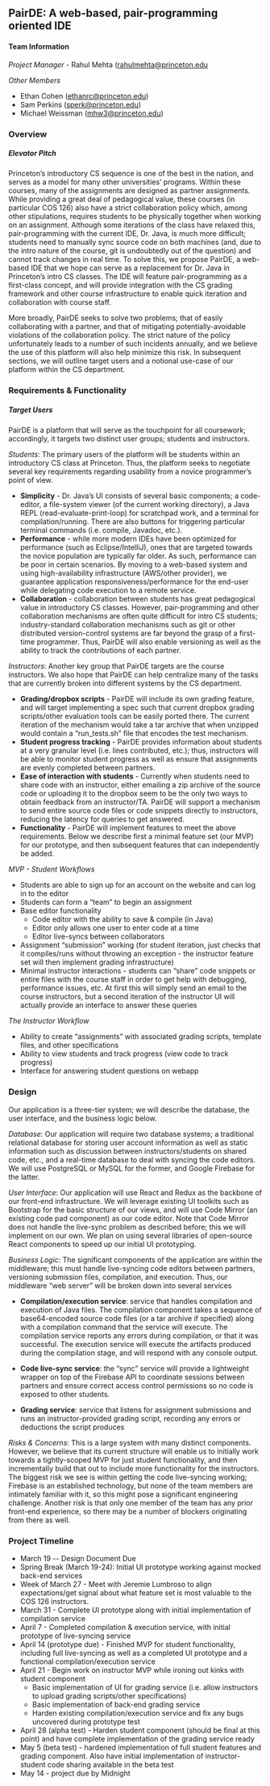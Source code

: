 ## PairDE: A web-based, pair-programming oriented IDE

#### Team Information

*Project Manager* - Rahul Mehta ([rahulmehta@princeton.edu](mailto:rahulmehta@princeton.edu)

*Other Members*
* Ethan Cohen ([ethanrc@princeton.edu](mailto:ethanrc@princeton.edu))
* Sam Perkins ([sperk@princeton.edu](mailto:sperk@princeton.edu))
* Michael Weissman ([mhw3@princeton.edu](mailto:mhw3@princeton.edu))


### Overview

##### Elevator Pitch 
Princeton’s introductory CS sequence is one of the best in the nation, and serves as a model for many other universities’ programs. Within these courses, many of the assignments are designed as partner assignments. While providing a great deal of pedagogical value, these courses (in particular COS 126) also have a strict collaboration policy which, among other stipulations, requires students to be physically together when working on an assignment. Although some iterations of the class have relaxed this, pair-programming with the current IDE, Dr. Java, is much more difficult; students need to manually sync source code on both machines (and, due to the intro nature of the course, git is undoubtedly out of the question) and cannot track changes in real time. To solve this, we propose PairDE, a web-based IDE that we hope can serve as a replacement for Dr. Java in Princeton’s intro CS classes. The IDE will feature pair-programming as a first-class concept, and will provide integration with the CS grading framework and other course infrastructure to enable quick iteration and collaboration with course staff.

More broadly, PairDE seeks to solve two problems; that of easily collaborating with a partner, and that of mitigating potentially-avoidable violations of the collaboration policy. The strict nature of the policy unfortunately leads to a number of such incidents annually, and we believe the use of this platform will also help minimize this risk. In subsequent sections, we will outline target users and a notional use-case of our platform within the CS department.


### Requirements & Functionality
##### Target Users
PairDE is a platform that will serve as the touchpoint for all coursework; accordingly, it targets two distinct user groups; students and instructors.

*Students*: The primary users of the platform will be students within an introductory CS class at Princeton. Thus, the platform seeks to negotiate several key requirements regarding usability from a novice programmer’s point of view.
* **Simplicity** - Dr. Java’s UI consists of several basic components; a code-editor, a file-system viewer (of the current working directory), a Java REPL (read-evaluate-print-loop) for scratchpad work, and a terminal for compilation/running. There are also buttons for triggering particular terminal commands (i.e. compile, Javadoc, etc.).
* **Performance** - while more modern IDEs have been optimized for performance (such as Eclipse/IntelliJ), ones that are targeted towards the novice population are typically far older. As such, performance can be poor in certain scenarios. By moving to a web-based system and using high-availability infrastructure (AWS/other provider), we guarantee application responsiveness/performance for the end-user while delegating code execution to a remote service.
* **Collaboration** - collaboration between students has great pedagogical value in introductory CS classes. However, pair-programming and other collaboration mechanisms are often quite difficult for intro CS students; industry-standard collaboration mechanisms such as git or other distributed version-control systems are far beyond the grasp of a first-time programmer. Thus, PairDE will also enable versioning as well as the ability to track the contributions of each partner.

*Instructors*: Another key group that PairDE targets are the course instructors. We also hope that PairDE can help centralize many of the tasks that are currently broken into different systems by the CS department.
* **Grading/dropbox scripts** - PairDE will include its own grading feature, and will target implementing a spec such that current dropbox grading scripts/other evaluation tools can be easily ported there. The current iteration of the mechanism would take a tar archive that when unzipped would contain a “run_tests.sh” file that encodes the test mechanism.
* **Student progress tracking** - PairDE provides information about students at a very granular level (i.e. lines contributed, etc.); thus, instructors will be able to monitor student progress as well as ensure that assignments are evenly completed between partners.
* **Ease of interaction with students** - Currently when students need to share code with an instructor, either emailing a zip archive of the source code or uploading it to the dropbox seem to be the only two ways to obtain feedback from an instructor/TA. PairDE will support a mechanism to send entire source code files or code snippets directly to instructors, reducing the latency for queries to get answered.
* **Functionality** - PairDE will implement features to meet the above requirements. Below we describe first a minimal feature set (our MVP) for our prototype, and then subsequent features that can independently be added.

*MVP - Student Workflows*
* Students are able to sign up for an account on the website and can log in to the editor
* Students can form a “team” to begin an assignment
* Base editor functionality
	* Code editor with the ability to save & compile (in Java)
    * Editor only allows one user to enter code at a time
    * Editor live-syncs between collaborators
* Assignment “submission” working (for student iteration, just checks that it compiles/runs without throwing an exception - the instructor feature set will then implement grading infrastructure)
* Minimal instructor interactions - students can “share” code snippets or entire files with the course staff in order to get help with debugging, performance issues, etc. At first this will simply send an email to the course instructors, but a second iteration of the instructor UI will actually provide an interface to answer these queries


*The Instructor Workflow*
* Ability to create “assignments” with associated grading scripts, template files, and other specifications
* Ability to view students and track progress (view code to track progress)
* Interface for answering student questions on webapp

### Design

Our application is a three-tier system; we will describe the database, the user interface, and the business logic below.

*Database*: Our application will require two database systems; a traditional relational database for storing user account information as well as static information such as discussion between instructors/students on shared code, etc., and a real-time database to deal with syncing the code editors. We will use PostgreSQL or MySQL for the former, and Google Firebase for the latter.

*User Interface*: Our application will use React and Redux as the backbone of our front-end infrastructure. We will leverage existing UI toolkits such as Bootstrap for the basic structure of our views, and will use Code Mirror (an existing code pad component) as our code editor. Note that Code Mirror does not handle the live-sync problem as described before; this we will implement on our own. We plan on using several libraries of open-source React components to speed up our initial UI prototyping.

*Business Logic*: The significant components of the application are within the middleware; this must handle live-syncing code editors between partners, versioning submission files, compilation, and execution. Thus, our middleware “web server” will be broken down into several services
* **Compilation/execution service**: service that handles compilation and execution of Java files. The compilation component takes a sequence of base64-encoded source code files (or a tar archive if specified) along with a compilation command that the service will execute. The compilation service reports any errors during compilation, or that it was successful. The execution service will execute the artifacts produced during the compilation stage, and will respond with any console output.

* **Code live-sync service**: the “sync” service will provide a lightweight wrapper on top of the Firebase API to coordinate sessions between partners and ensure correct access control permissions so no code is exposed to other students.

* **Grading service**: service that listens for assignment submissions and runs an instructor-provided grading script, recording any errors or deductions the script produces

*Risks & Concerns*: This is a large system with many distinct components. However, we believe that its current structure will enable us to initially work towards a tightly-scoped MVP for just student functionality, and then incrementally build that out to include more functionality for the instructors. The biggest risk we see is within getting the code live-syncing working; Firebase is an established technology, but none of the team members are intimately familiar with it, so this might pose a significant engineering challenge. Another risk is that only one member of the team has any prior front-end experience, so there may be a number of blockers originating from there as well.


### Project Timeline

* March 19 -- Design Document Due
* Spring Break (March 19-24): Initial UI prototype working against mocked back-end services
* Week of March 27 - Meet with Jeremie Lumbroso to align expectations/get signal about what feature set is most valuable to the COS 126 instructors.
* March 31 - Complete UI prototype along with initial implementation of compilation service
* April 7 - Completed compilation & execution service, with initial prototype of live-syncing service
* April 14 (prototype due) - Finished MVP for student functionality, including full live-syncing as well as a completed UI prototype and a functional compilation/execution service
* April 21 - Begin work on instructor MVP while ironing out kinks with student component
	* Basic implementation of UI for grading service (i.e. allow instructors to upload grading scripts/other specifications)
	* Basic implementation of back-end grading service
	* Harden existing compilation/execution service and fix any bugs uncovered during prototype test
* April 28 (alpha test) - Harden student component (should be final at this point) and have complete implementation of the grading service ready 
* May 5 (beta test) - hardened implementation of full student features and grading component. Also have initial implementation of instructor-student code sharing available in the beta test
* May 14 - project due by Midnight 



















